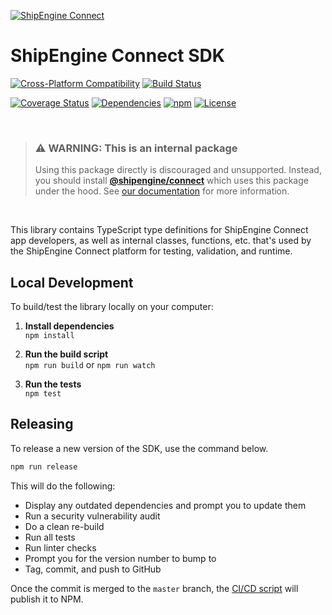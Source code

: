 [![ShipEngine Connect](https://connect.shipengine.com/img/logos/shipengine-connect-logo.png)](https://connect.shipengine.com)

ShipEngine Connect SDK
==============================================

[![Cross-Platform Compatibility](https://shipengine.github.io/img/badges/os-badges.svg)](https://github.com/ShipEngine/connect-sdk/actions)
[![Build Status](https://github.com/ShipEngine/connect-sdk/workflows/CI-CD/badge.svg)](https://github.com/ShipEngine/connect-sdk/actions)

[![Coverage Status](https://coveralls.io/repos/github/ShipEngine/connect-sdk/badge.svg?branch=master)](https://coveralls.io/github/ShipEngine/connect-sdk)
[![Dependencies](https://david-dm.org/ShipEngine/connect-sdk.svg)](https://david-dm.org/ShipEngine/connect-sdk)
[![npm](https://img.shields.io/npm/v/@shipengine/connect-sdk.svg)](https://www.npmjs.com/package/@shipengine/connect-sdk)
[![License](https://img.shields.io/npm/l/@shipengine/connect-sdk.svg)](LICENSE)


<p><br></p>

> ### ⚠ WARNING: This is an internal package
> Using this package directly is discouraged and unsupported. Instead, you should install
> [**@shipengine/connect**](https://www.npmjs.com/package/@shipengine/connect) which uses this package under the hood.
> See [our documentation](https://connect.shipengine.com/docs/cli) for more information.

<p><br></p>


This library contains TypeScript type definitions for ShipEngine Connect app developers, as well as internal classes, functions, etc. that's used by the ShipEngine Connect platform for testing, validation, and runtime.



Local Development
--------------------------
To build/test the library locally on your computer:

1. __Install dependencies__<br>
`npm install`

2. __Run the build script__<br>
`npm run build` or `npm run watch`

3. __Run the tests__<br>
`npm test`



Releasing
--------------------------
To release a new version of the SDK, use the command below.

```bash
npm run release
```

This will do the following:

- Display any outdated dependencies and prompt you to update them
- Run a security vulnerability audit
- Do a clean re-build
- Run all tests
- Run linter checks
- Prompt you for the version number to bump to
- Tag, commit, and push to GitHub

Once the commit is merged to the `master` branch, the [CI/CD script](.github/workflows/CI-CD.yaml) will publish it to NPM.
